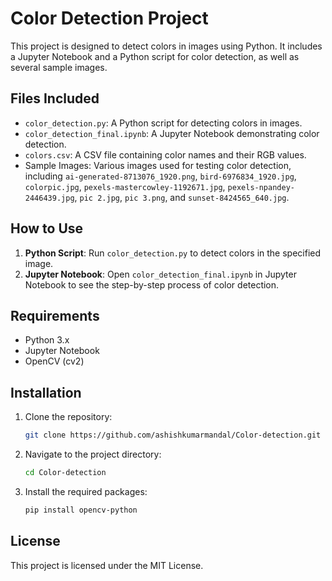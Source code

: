 # Color Detection Project

This project is designed to detect colors in images using Python. It includes a Jupyter Notebook and a Python script for color detection, as well as several sample images.

## Files Included

- `color_detection.py`: A Python script for detecting colors in images.
- `color_detection_final.ipynb`: A Jupyter Notebook demonstrating color detection.
- `colors.csv`: A CSV file containing color names and their RGB values.
- Sample Images: Various images used for testing color detection, including `ai-generated-8713076_1920.png`, `bird-6976834_1920.jpg`, `colorpic.jpg`, `pexels-mastercowley-1192671.jpg`, `pexels-npandey-2446439.jpg`, `pic 2.jpg`, `pic 3.png`, and `sunset-8424565_640.jpg`.

## How to Use

1. **Python Script**: Run `color_detection.py` to detect colors in the specified image.
2. **Jupyter Notebook**: Open `color_detection_final.ipynb` in Jupyter Notebook to see the step-by-step process of color detection.

## Requirements

- Python 3.x
- Jupyter Notebook
- OpenCV (cv2)

## Installation

1. Clone the repository:
   ```bash
   git clone https://github.com/ashishkumarmandal/Color-detection.git
   ```

2. Navigate to the project directory:
   ```bash
   cd Color-detection
   ```

3. Install the required packages:
   ```bash
   pip install opencv-python
   ```

## License

This project is licensed under the MIT License.
